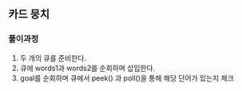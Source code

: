 ## 카드 뭉치

### 풀이과정
1. 두 개의 큐를 준비한다.
2. 큐에 words1과 words2를 순회하며 삽입한다.
3. goal를 순회하며 큐에서 peek() 과 poll()을 통해 해당 단어가 있는지 체크